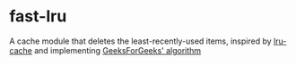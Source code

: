 # fast-lru

A cache module that deletes the least-recently-used items, inspired by [lru-cache](https://github.com/isaacs/node-lru-cache) and implementing [GeeksForGeeks' algorithm](http://www.geeksforgeeks.org/implement-lru-cache/)